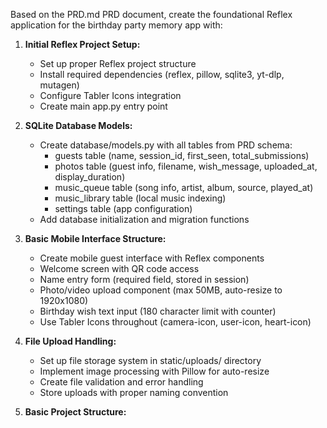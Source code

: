 Based on the PRD.md PRD document, create the foundational Reflex application for the birthday party memory app with:

1. **Initial Reflex Project Setup:**
   - Set up proper Reflex project structure
   - Install required dependencies (reflex, pillow, sqlite3, yt-dlp, mutagen)
   - Configure Tabler Icons integration
   - Create main app.py entry point

2. **SQLite Database Models:**
   - Create database/models.py with all tables from PRD schema:
     * guests table (name, session_id, first_seen, total_submissions)
     * photos table (guest info, filename, wish_message, uploaded_at, display_duration)
     * music_queue table (song info, artist, album, source, played_at)
     * music_library table (local music indexing)
     * settings table (app configuration)
   - Add database initialization and migration functions

3. **Basic Mobile Interface Structure:**
   - Create mobile guest interface with Reflex components
   - Welcome screen with QR code access
   - Name entry form (required field, stored in session)
   - Photo/video upload component (max 50MB, auto-resize to 1920x1080)
   - Birthday wish text input (180 character limit with counter)
   - Use Tabler Icons throughout (camera-icon, user-icon, heart-icon)

4. **File Upload Handling:**
   - Set up file storage system in static/uploads/ directory
   - Implement image processing with Pillow for auto-resize
   - Create file validation and error handling
   - Store uploads with proper naming convention

5. **Basic Project Structure:**